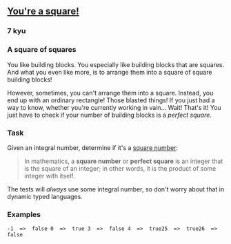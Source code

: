 <h2><a href=https://www.codewars.com/kata/54c27a33fb7da0db0100040e/train/java target="_blank">You're a square!</a></h2><h3>7 kyu</h3><h3 id="a-square-of-squares">A square of squares</h3><p>You like building blocks. You especially like building blocks that are squares. And what you even like more, is to arrange them into a square of square building blocks!</p><p>However, sometimes, you can't arrange them into a square. Instead, you end up with an ordinary rectangle! Those blasted things! If you just had a way to know, whether you're currently working in vain… Wait! That's it! You just have to check if your number of building blocks is a <em>perfect square</em>.</p><h3 id="task">Task</h3><p>Given an integral number, determine if it's a <a href="https://en.wikipedia.org/wiki/Square_number" data-turbolinks="false" target="_blank">square number</a>:</p><blockquote><p>In mathematics, a <strong>square number</strong> or <strong>perfect square</strong> is an integer that is the square of an integer; in other words, it is the product of some integer with itself.</p></blockquote><p>The tests will <em>always</em> use some integral number, so don't worry about that in dynamic typed languages.</p><h3 id="examples">Examples</h3><pre><code>-1  =&gt;  false 0  =&gt;  true 3  =&gt;  false 4  =&gt;  true25  =&gt;  true26  =&gt;  false</code></pre>